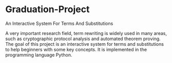 # Graduation-Project
An Interactive System For Terms And Substitutions


A very important research field, term rewriting is widely used in many areas, such as cryptographic protocol analysis and automated theorem proving. The goal of this project is an interactive system for terms and substitutions to help beginners with some key concepts. It is implemented in the programming language Python.
